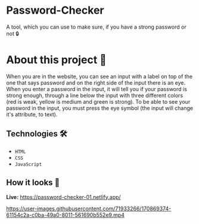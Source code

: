 # Password-Checker
A tool, which you can use to make sure, if you have a strong password or not 🔒

# About this project 🚀
When you are in the website, you can see an input with a label on top of the one that says password and on the right side of the input there is an eye. When you enter a password in the input, it will tell you if your password is strong enough, through a line below the input with three different colors (red is weak, yellow is medium and green is strong). To be able to see your password in the input, you must press the eye symbol (the input will change it's attribute, to text).
## Technologies 🛠️
* `HTML`
* `CSS`
* `JavaScript`

## How it looks 🎥

**Live:** https://password-checker-01.netlify.app/






https://user-images.githubusercontent.com/71933266/170869374-61154c2a-c0ba-49a0-8011-561690b552e9.mp4

